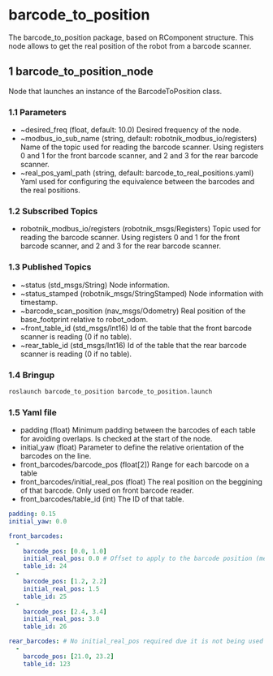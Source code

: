# barcode_to_position

The barcode_to_position package, based on RComponent structure. This node allows to get the real position of the robot from a barcode scanner.

## 1 barcode_to_position_node

Node that launches an instance of the BarcodeToPosition class.

### 1.1 Parameters

* ~desired_freq (float, default: 10.0)
   Desired frequency of the node.
* ~modbus_io_sub_name (string, default: robotnik_modbus_io/registers)
   Name of the topic used for reading the barcode scanner. Using registers 0 and 1 for the front barcode scanner, and 2 and 3 for the rear barcode scanner.
* ~real_pos_yaml_path (string, default: barcode_to_real_positions.yaml)
   Yaml used for configuring the equivalence between the barcodes and the real positions.
   
### 1.2 Subscribed Topics

* robotnik_modbus_io/registers (robotnik_msgs/Registers)
  Topic used for reading the barcode scanner. Using registers 0 and 1 for the front barcode scanner, and 2 and 3 for the rear barcode scanner.

### 1.3 Published Topics

* ~status (std_msgs/String)
  Node information.
* ~status_stamped (robotnik_msgs/StringStamped)
  Node information with timestamp.
* ~barcode_scan_position (nav_msgs/Odometry)
  Real position of the base_footprint relative to robot_odom.
* ~front_table_id (std_msgs/Int16)
  Id of the table that the front barcode scanner is reading (0 if no table).
* ~rear_table_id (std_msgs/Int16)
  Id of the table that the rear barcode scanner is reading (0 if no table).

### 1.4 Bringup

```bash
roslaunch barcode_to_position barcode_to_position.launch
``` 

### 1.5 Yaml file

* padding (float)
  Minimum padding between the barcodes of each table for avoiding overlaps. Is checked at the start of the node.
* initial_yaw (float)
  Parameter to define the relative orientation of the barcodes on the line.
* front_barcodes/barcode_pos (float[2])
  Range for each barcode on a table
* front_barcodes/initial_real_pos (float)
  The real position on the beggining of that barcode. Only used on front barcode reader.
* front_barcodes/table_id (int)
  The ID of that table.

```yaml
padding: 0.15
initial_yaw: 0.0

front_barcodes:
  -
    barcode_pos: [0.0, 1.0]
    initial_real_pos: 0.0 # Offset to apply to the barcode position (meters)
    table_id: 24
  -
    barcode_pos: [1.2, 2.2]
    initial_real_pos: 1.5
    table_id: 25
  -
    barcode_pos: [2.4, 3.4]
    initial_real_pos: 3.0
    table_id: 26

rear_barcodes: # No initial_real_pos required due it is not being used for localization
  -
    barcode_pos: [21.0, 23.2]
    table_id: 123
```